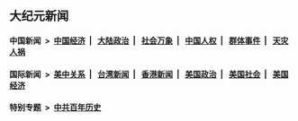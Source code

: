 ## 大纪元新闻

#### 中国新闻 &nbsp;>&nbsp; [中国经济](indexes/ncid283/README.md?09140445) &nbsp;| &nbsp; [大陆政治](indexes/ncid277/README.md?09140445) &nbsp;| &nbsp; [社会万象](indexes/ncid282/README.md?09140445) &nbsp;| &nbsp; [中国人权](indexes/ncid278/README.md?09140445) &nbsp;| &nbsp; [群体事件](indexes/ncid279/README.md?09140445) &nbsp;| &nbsp; [天灾人祸](indexes/ncid280/README.md?09140445)

#### 国际新闻 &nbsp;>&nbsp; [美中关系](indexes/nf1412576/README.md?09140445) &nbsp;| &nbsp; [台湾新闻](indexes/ncid1349361/README.md?09140445) &nbsp;| &nbsp; [香港新闻](indexes/ncid1349362/README.md?09140445) &nbsp;| &nbsp; [美国政治](indexes/ncid1078159/README.md?09140445) &nbsp;| &nbsp; [美国社会](indexes/ncid1078160/README.md?09140445) &nbsp;| &nbsp; [美国经济](indexes/ncid1078158/README.md?09140445)

#### 特别专题 &nbsp;>&nbsp; [中共百年历史](https://github.com/easy2view/epoch-special/blob/master/README.md?09140445)  
